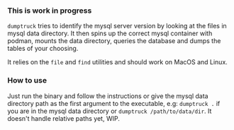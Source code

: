 ### This is work in progress

`dumptruck` tries to identify the mysql server version by looking at the files in mysql data directory.
It then spins up the correct mysql container with podman, mounts the data directory, queries the database and dumps the tables of your choosing. 


It relies on the `file` and `find` utilities and should work on MacOS and Linux. 

### How to use

Just run the binary and follow the instructions or give the mysql data directory path as the first argument to the executable,
e.g: `dumptruck .` if you are in the mysql data directory or `dumptruck /path/to/data/dir`. It doesn't handle relative paths yet, WIP. 